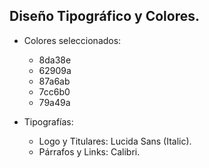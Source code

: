 ## Diseño Tipográfico y Colores.

+ Colores seleccionados:
    + 8da38e 
    + 62909a
    + 87a6ab
    + 7cc6b0
    + 79a49a
    

+ Tipografías:
    + Logo y Titulares: Lucida Sans (Italic).
    + Párrafos y Links: Calibri.
